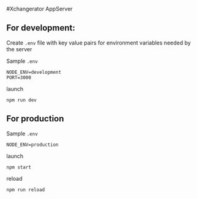 #Xchangerator AppServer


## For development:
Create `.env` file with key value pairs for environment variables needed by the server

Sample `.env`
```
NODE_ENV=development
PORT=3000
```

launch
```
npm run dev
```

## For production

Sample `.env`
```
NODE_ENV=production
```

launch
```
npm start
```

reload
```
npm run reload
```
